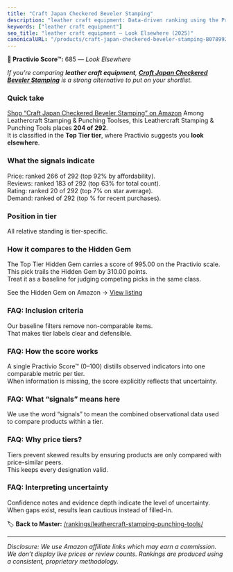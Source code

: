 ```yaml
---
title: "Craft Japan Checkered Beveler Stamping"
description: "leather craft equipment: Data-driven ranking using the Practivio Score™. Positioned by quality, value, demand, findability, momentum."
keywords: ["leather craft equipment"]
seo_title: "leather craft equipment — Look Elsewhere (2025)"
canonicalURL: "/products/craft-japan-checkered-beveler-stamping-B078992TV8/"
---
```


**🚫 Practivio Score™:** 685 — _Look Elsewhere_


*If you're comparing **leather craft equipment**, **[Craft Japan Checkered Beveler Stamping](https://www.amazon.com/dp/B078992TV8?tag=practivio-20)** is a strong alternative to put on your shortlist.*
### Quick take
[Shop “Craft Japan Checkered Beveler Stamping” on Amazon](https://www.amazon.com/dp/B078992TV8?tag=practivio-20)
Among Leathercraft Stamping & Punching Toolses, this Leathercraft Stamping & Punching Tools places **204 of 292**.  
It is classified in the **Top Tier tier**, where Practivio suggests you **look elsewhere**.

### What the signals indicate
Price: ranked 266 of 292 (top 92% by affordability).  
Reviews: ranked 183 of 292 (top 63% for total count).  
Rating: ranked 20 of 292 (top 7% on star average).  
Demand: ranked  of 292 (top % for recent purchases).

### Position in tier
All relative standing is tier-specific.

### How it compares to the Hidden Gem
The Top Tier Hidden Gem carries a score of 995.00 on the Practivio scale.  
This pick trails the Hidden Gem by 310.00 points.  
Treat it as a baseline for judging competing picks in the same class.  

See the Hidden Gem on Amazon → [View listing](https://www.amazon.com/dp/B0D3SJJB6Q?tag=practivio-20)

### FAQ: Inclusion criteria
Our baseline filters remove non-comparable items.  
That makes tier labels clear and defensible.

### FAQ: How the score works
A single Practivio Score™ (0–100) distills observed indicators into one comparable metric per tier.  
When information is missing, the score explicitly reflects that uncertainty.

### FAQ: What “signals” means here
We use the word “signals” to mean the combined observational data used to compare products within a tier.

### FAQ: Why price tiers?
Tiers prevent skewed results by ensuring products are only compared with price-similar peers.  
This keeps every designation valid.

### FAQ: Interpreting uncertainty
Confidence notes and evidence depth indicate the level of uncertainty.  
When gaps exist, results lean cautious instead of filled-in.


🏷️ **Back to Master:** [/rankings/leathercraft-stamping-punching-tools/](/rankings/leathercraft-stamping-punching-tools/)

---
_Disclosure: We use Amazon affiliate links which may earn a commission. We don’t display live prices or review counts. Rankings are produced using a consistent, proprietary methodology._
